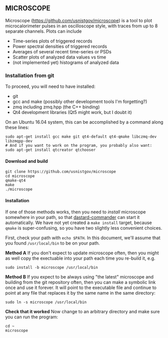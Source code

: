 ## MICROSCOPE

Microscope (https://github.com/usnistgov/microscope) is a tool to plot microcalorimeter
pulses in an oscilloscope style, with traces from up to 8 separate channels. Plots
can include 

* Time-series plots of triggered records
* Power spectral densities of triggered records
* Averages of several recent time-series or PSDs
* Scatter plots of analyzed data values vs time
* (not implemented yet) histograms of analyzed data

### Installation from git

To proceed, you will need to have installed:
* git
* gcc and make (possibly other development tools I'm forgetting?)
* zmq including zmq.hpp (the C++ binding)
* Qt4 development libraries (Qt5 might work, but I doubt it)

On an Ubuntu 16.04 system, this can be accomplished by a command along these lines:

```
sudo apt-get install gcc make git qt4-default qt4-qmake libczmq-dev libzmqpp-dev
# And if you want to work on the program, you probably also want:
sudo apt-get install qtcreator qtchooser
```

#### Download and build

```text
git clone https://github.com/usnistgov/microscope
cd microscope
qmake-qt4
make
./microscope
```

#### Installation

If one of those methods works, then you need to _install_ microscope somewhere in your 
path, so that [dastard-commander](https://github.com/usnistgov/dastard-commander)
can start it automatically. We have not yet created a `make install` target, because
`qmake` is super-confusing, so you have two slightly less convenient choices.

First, check your path with `echo $PATH`.
In this document, we'll assume that you found `/usr/local/bin` to be on your path.

**Method A** If you don't expect to update microscope often, then you might as well copy
the exectuable into your path each time you re-build it, e.g.

```
sudo install -b microscope /usr/local/bin
```

**Method B** If you expect to be always using "the latest" microscope and building
from the git repository often, then you can make a symbolic link once and use it
forever. It will point to the executable file and continue to point at any file
that replaces it by the same name in the same directory:

```
sudo ln -s microscope /usr/local/bin
```

**Check that it worked** Now change to an arbitrary directory and make sure you can 
run the program:

```
cd ~
microscope
```
